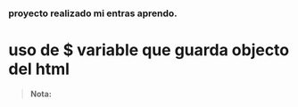 ### proyecto realizado mi entras aprendo.
# uso de $ variable que guarda objecto del html


> **Nota:** 
